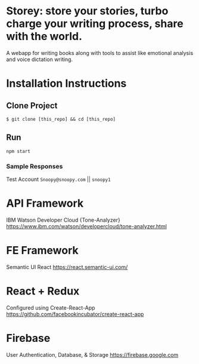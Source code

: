 
# Storey: store your stories, turbo charge your writing process, share with the world.
A webapp for writing books along with tools to assist like emotional analysis and voice dictation writing.

# Installation Instructions
## Clone Project
``$ git clone [this_repo] && cd [this_repo]``

## Run
``npm start``

### Sample Responses
Test Account
`Snoopy@snoopy.com` || `snoopy1`

# API Framework
IBM Watson Developer Cloud {Tone-Analyzer}
https://www.ibm.com/watson/developercloud/tone-analyzer.html

# FE Framework
Semantic UI React
https://react.semantic-ui.com/

# React + Redux
Configured using Create-React-App
https://github.com/facebookincubator/create-react-app

# Firebase
User Authentication, Database, & Storage
https://firebase.google.com